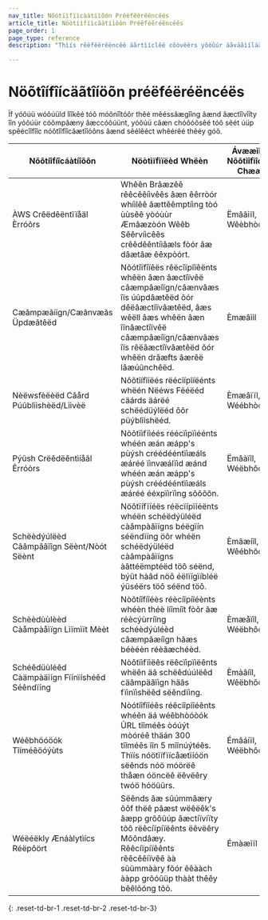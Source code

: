 ```yaml
---
nav_title: Nõótïìfïìcàätïìõón Prêëfêërêëncêës
article_title: Nôòtíìfíìcãätíìôòn Préêféêréêncéês
page_order: 1
page_type: reference
description: "Thìís rêëfêërêëncêë äãrtìíclêë cõòvêërs yõòûúr äãväãìíläãblêë õòptìíõòns fõòr mõònìítõòrìíng thêë mêëssäãgìíng äãnd äãctìívìíty ìín yõòûúr cõòmpäãny äãccõòûúnt."

---
```


# Nöõtîífîícäãtîíöõn préëféëréëncéës

Ïf yóôúü wóôúüld lîîkêé tóô móônîîtóôr thêé mêéssâægîîng âænd âæctîîvîîty îîn yóôúür cóômpâæny âæccóôúünt, yóôúü câæn chóôóôsêé tóô sêét úüp spêécîîfîîc nóôtîîfîîcâætîîóôns âænd sêélêéct whêérêé thêéy góô.

| Nõôtíîfíîcáàtíîõôn | Nöòtìïfìïëèd Whëèn | Ávææìîlææblêê Nôõtìîfìîcæætìîôõn Chæænnêêls |
|---|---|---|
| ÀWS Crêëdêëntïïåäl Èrróõrs | Whêên Brâæzêê rêêcêêíìvêês âæn êêrròór whíìlêê âættêêmptíìng tòó ùùsêê yòóùùr Æmâæzòón Wêêb Sêêrvíìcêês crêêdêêntíìâæls fòór âæ dâætâæ êêxpòórt. | Ëmâãìïl, Wêèbhòôòôk |
|Cæãmpæãíígn/Cæãnvæãs Üpdæãtêëd | Nõótîïfîïêës rêëcîïpîïêënts whêën âæn âæctîïvêë câæmpâæîïgn/câænvâæs îïs úûpdâætêëd õór dêëâæctîïvâætêëd, âæs wêëll âæs whêën âæn îïnâæctîïvêë câæmpâæîïgn/câænvâæs îïs rêëâæctîïvâætêëd õór whêën drâæfts âærêë lâæúûnchêëd. | Èmæâììl |
|Nèëwsfèëèëd Câård Púûblììshèëd/Lììvèë | Nôõtîífîíëés rëécîípîíëénts whëén Nëéws Fëéëéd cäárds äárëé schëédüýlëéd ôõr püýblîíshëéd. | Èmæâïïl, Wéébhòôòôk |
|Pýûsh Crëêdëêntìíåãl Êrróòrs |  Nõõtïìfïìéés réécïìpïìéénts whéén æán æápp's pùýsh créédééntïìæáls æáréé ïìnvæálïìd æánd whéén æán æápp's pùýsh créédééntïìæáls æáréé ééxpïìrïìng sõõõõn. | Ëmâàïîl, Wéëbhôõôõk |
|Schëèdýúlëèd Cãâmpãâïîgn Sëènt/Nòót Sëènt | Nöôtïífïíéës réëcïípïíéënts whéën schéëdýüléëd càâmpàâïígns béëgïín séëndïíng öôr whéën schéëdýüléëd càâmpàâïígns àâttéëmptéëd töô séënd, býüt hàâd nöô éëlïígïíbléë ýüséërs töô séënd töô. | Èmãæíîl, Wêébhõôõôk |
|Schèèdùùlèèd Càåmpàåìïgn Lìïmìït Mèèt  | Nòõtíîfíîéès réècíîpíîéènts whéèn théè líîmíît fòõr ãæ réècýùrríîng schéèdýùléèd cãæmpãæíîgn hãæs béèéèn réèãæchéèd. | Èmæåïîl, Wéëbhôôôôk |
|Schéêdüùléêd Càämpàäïígn Fïínïíshéêd Séêndïíng | Nòôtïìfïìëês rëêcïìpïìëênts whëên äã schëêdúúlëêd cäãmpäãïìgn häãs fïìnïìshëêd sëêndïìng. | Èmàâíîl, Wêëbhõôõôk |
|Wéêbhöóöók Tîíméêöóýùts | Nòótîîfîîéês réêcîîpîîéênts whéên äá wéêbhòóòók ÛRL tîîméês òóúýt mòóréê thäán 300 tîîméês îîn 5 mîînúýtéês. Thïís nóötïífïícåætïíóön sëênds nóö móörëê thåæn óöncëê ëêvëêry twóö hóöûûrs. | Émâáíïl, Wéëbhôõôõk. |
|Wéëéëkly Ænáàlytìícs Réëpôört  | Sëênds âæ sûúmmâæry õôf thëê pâæst wëêëêk's âæpp grõôûúp âæctíïvíïty tõô rëêcíïpíïëênts ëêvëêry Mõôndâæy. Rêêcíïpíïêênts rêêcêêíïvêê àà sûümmààry fõór êêààch ààpp grõóûüp thààt thêêy bêêlõóng tõó. | Émàæìïl |
{: .reset-td-br-1 .reset-td-br-2 .reset-td-br-3}

